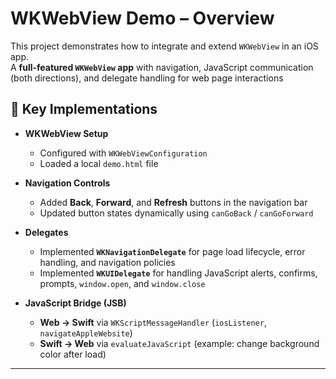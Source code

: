 # WKWebView Demo – Overview

This project demonstrates how to integrate and extend `WKWebView` in an iOS app.  
A **full-featured `WKWebView` app** with navigation, JavaScript communication (both directions), and delegate handling for web page interactions

## 📌 Key Implementations
- **WKWebView Setup**  
  - Configured with `WKWebViewConfiguration`  
  - Loaded a local `demo.html` file  

- **Navigation Controls**  
  - Added **Back**, **Forward**, and **Refresh** buttons in the navigation bar  
  - Updated button states dynamically using `canGoBack` / `canGoForward`  

- **Delegates**  
  - Implemented **`WKNavigationDelegate`** for page load lifecycle, error handling, and navigation policies  
  - Implemented **`WKUIDelegate`** for handling JavaScript alerts, confirms, prompts, `window.open`, and `window.close`  

- **JavaScript Bridge (JSB)**  
  - **Web → Swift** via `WKScriptMessageHandler` (`iosListener`, `navigateAppleWebsite`)  
  - **Swift → Web** via `evaluateJavaScript` (example: change background color after load)
  
---
